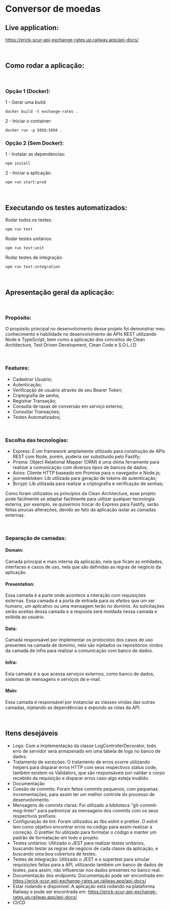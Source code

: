 # Conversor de moedas

## Live application:

https://erick-scur-api-exchange-rates.up.railway.app/api-docs/

<br>

## Como rodar a aplicação:

<br>

### Opção 1 (Docker):

1 - Gerar uma build:

```
docker build -t exchange-rates .
```

2 - Iniciar o container:

```
docker run -p 5050:5050 .
```

### Opção 2 (Sem Docker):

1 - Instalar as dependencias:

```
npm install
```

2 - Iniciar a aplicação:

```
npm run start:prod
```

<br>

## Executando os testes automatizados:

Rodar todos os testes:

```
npm run test
```

Rodar testes unitários:

```
npm run test:unit
```

Rodar testes de integração:

```
npm run test:integration
```

<br>

## Apresentação geral da aplicação:

<br>

### Propósito:

O propósito principal no desenvolvimento desse projeto foi demonstrar meu conhecimento e habilidade no desenvolvimento de APIs REST utilizando Node e TypeScript, bem como a aplicação dos conceitos de Clean Architecture, Test Driven Development, Clean Code e S.O.L.I.D

<br>

### Features:

- Cadastrar Usuário;
- Autenticação;
- Verificação de usuário através de seu Bearer Token;
- Criptografia de senha;
- Registrar Transação;
- Consulta de taxas de conversão em serviço externo;
- Consultar Transações;
- Testes Automatizados;

<br>

### Escolha das tecnologias:

- Express: É um framework amplamente utilizado para construção de APIs REST com Node, porém, poderia ser substituido pelo Fastify;
- Prisma: Object Relational Mapper (ORM) é uma ótima ferramente para realizar a comunicação com diversos tipos de bancos de dados;
- Axios: Cliente HTTP baseado em Promise para o navegador e Node.js;
- jsonwebtoken: Lib utilizada para geração de tokens de autenticação;
- Bcrypt: Lib utilizada para realizar a criptografia e verificação de senhas;

Como foram utilizados os princípios da Clean Architecture, esse projeto pode facilmente se adaptar facilmente para utilizar qualquer tecnologia externa, por exemplo, se quisermos trocar do Express para Fastify, serão feitas poucas alterações, devido ao fato da aplicação isolar as camadas externas.

<br>

### Separação de camadas:

#### Domain:

Camada principal e mais interna da aplicação, nela que ficam as entidades, interfaces e casos de uso, nela que são definidas as regras de negócio da aplicação.

#### Presentation:

Essa camada é a parte onde acontece a interação com requisições externas. Essa camada é a porta de entrada para os efeitos que um ser humano, um aplicativo ou uma mensagem terão no domínio. As solicitações serão aceitas dessa camada e a resposta será moldada nessa camada e exibida ao usuário.

#### Data:

Camada responsável por implementar os protocolos dos casos de uso presentes na camada de domínio, nela são injetados os repositórios vindos da camada de infra para realizar a comunicação com banco de dados.

#### Infra:

Esta camada é a que acessa serviços externos, como banco de dados, sistemas de mensagens e serviços de e-mail.

#### Main:

Essa camada é responsável por instanciar as classes vindas das outras camadas, injetando as dependências e expondo as rotas da API.

<br>

## Itens desejáveis

- Logs: Com a implementação da classe LogControllerDecorator, todo erro de servidor será armazenado em uma tabela de logs no banco de dados.
- Tratamento de exceções: O tratamento de erros ocorre utilizando helpers para disparar erros HTTP com seus respectivos status code, também existem os Validators, que são responsáveis por validar o corpo recebido da requisição e disparar erros caso algo esteja inválido.
- Documentação
- Coesão de commits: Foram feitos commits pequenos, com pequenas incrementações, para assim ter um melhor controle do processo de desenvolvimento.
- Mensagens de commits claras: Foi utilizado a biblioteca "git-commit-msg-linter" para padronizar as mensagens dos commits com os seus respectivos prefixos.
- Configuração de lint: Foram utilizados as libs eslint e prettier. O eslint tem como objetivo encontrar erros no código para assim realizar a correção. O prettier foi utilizado para formatar o código e manter um padrão de formatação em todo o projeto.
- Testes unitários: Utilizado o JEST para realizar testes unitários, buscando testar as regras de negócio de cada classe da aplicação, e buscando uma boa cobertura de testes.
- Testes de integração: Utilizado o JEST e o supertest para simular requisições feitas para a API, utilizando também um banco de dados de testes, para assim, não influenciar nos dados presentes no banco real.
- Documentação dos endpoints: Documentação pode ser encontrada em: https://erick-scur-api-exchange-rates.up.railway.app/api-docs/
- Estar rodando e disponível: A aplicação está rodando na plataforma Railway e pode ser encontrada em: https://erick-scur-api-exchange-rates.up.railway.app/api-docs/
- CI/CD
